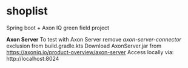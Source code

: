 # shoplist
Spring boot + Axon IQ green field project

**Axon Server**
To test with Axon Server remove _axon-server-connector_ exclusion from build.gradle.kts
Download AxonServer.jar from 
https://axoniq.io/product-overview/axon-server 
Access locally via: http://localhost:8024
